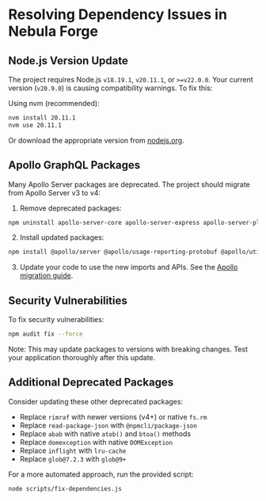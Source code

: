 # Resolving Dependency Issues in Nebula Forge

## Node.js Version Update

The project requires Node.js `v18.19.1`, `v20.11.1`, or `>=v22.0.0`. Your current version (`v20.9.0`) is causing compatibility warnings. To fix this:

Using nvm (recommended):
```bash
nvm install 20.11.1
nvm use 20.11.1
```

Or download the appropriate version from [nodejs.org](https://nodejs.org/).

## Apollo GraphQL Packages

Many Apollo Server packages are deprecated. The project should migrate from Apollo Server v3 to v4:

1. Remove deprecated packages:
```bash
npm uninstall apollo-server-core apollo-server-express apollo-server-plugin-base apollo-server-types apollo-reporting-protobuf apollo-server-env apollo-datasource apollo-server-errors subscriptions-transport-ws
```

2. Install updated packages:
```bash
npm install @apollo/server @apollo/usage-reporting-protobuf @apollo/utils.fetcher @apollo/datasource-base graphql-ws
```

3. Update your code to use the new imports and APIs. See the [Apollo migration guide](https://www.apollographql.com/docs/apollo-server/migration/).

## Security Vulnerabilities

To fix security vulnerabilities:
```bash
npm audit fix --force
```

Note: This may update packages to versions with breaking changes. Test your application thoroughly after this update.

## Additional Deprecated Packages

Consider updating these other deprecated packages:
- Replace `rimraf` with newer versions (v4+) or native `fs.rm`
- Replace `read-package-json` with `@npmcli/package-json`
- Replace `abab` with native `atob()` and `btoa()` methods
- Replace `domexception` with native `DOMException`
- Replace `inflight` with `lru-cache`
- Replace `glob@7.2.3` with `glob@9+`

For a more automated approach, run the provided script:
```bash
node scripts/fix-dependencies.js
```
